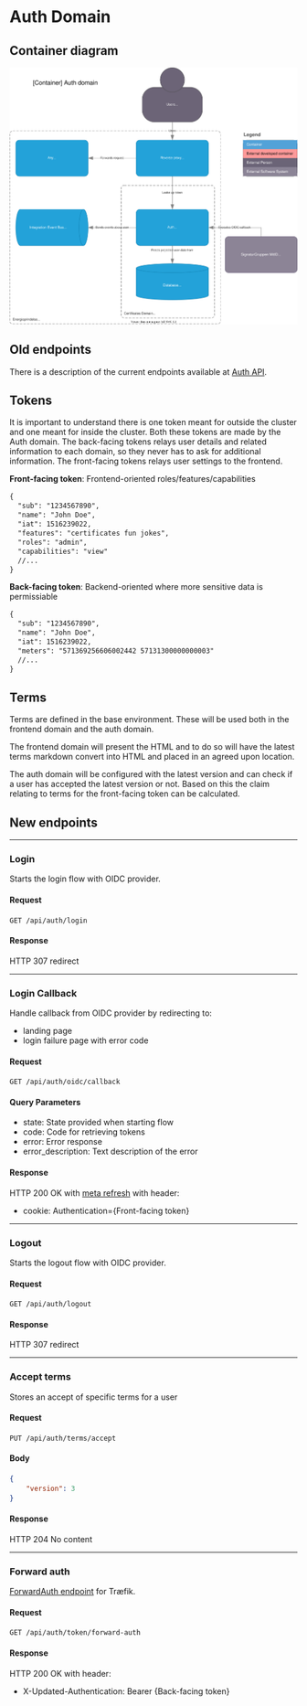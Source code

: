 # Auth Domain

## Container diagram

![Container diagram](../diagrams/auth.container.drawio.svg)

## Old endpoints

There is a description of the current endpoints available at [Auth API](../../api/auth.md).

## Tokens

It is important to understand there is one token meant for outside the cluster and one meant for inside the cluster.
Both these tokens are made by the Auth domain. The back-facing tokens relays user details and related information to each domain,
so they never has to ask for additional information. The front-facing tokens relays user settings to the frontend.

**Front-facing token**: Frontend-oriented roles/features/capabilities
```jsonc
{
  "sub": "1234567890",
  "name": "John Doe",
  "iat": 1516239022,
  "features": "certificates fun jokes",
  "roles": "admin",
  "capabilities": "view"
  //...
}
```

**Back-facing token**: Backend-oriented where more sensitive data is permissiable
```jsonc
{
  "sub": "1234567890",
  "name": "John Doe",
  "iat": 1516239022,
  "meters": "571369256606002442 57131300000000003"
  //...
}
```

## Terms

Terms are defined in the base environment. These will be used both in the frontend domain and the auth domain.

The frontend domain will present the HTML and to do so will have the latest terms markdown convert into HTML and placed in an agreed upon location.

The auth domain will be configured with the latest version and can check if a user has accepted the latest version or not.
Based on this the claim relating to terms for the front-facing token can be calculated.

## New endpoints

---

### Login

Starts the login flow with OIDC provider.

#### Request

```text
GET /api/auth/login
```

#### Response

HTTP 307 redirect

---

### Login Callback

Handle callback from OIDC provider by redirecting to:
- landing page
- login failure page with error code

#### Request

```text
GET /api/auth/oidc/callback
```

#### Query Parameters

- state: State provided when starting flow
- code: Code for retrieving tokens
- error: Error response
- error_description: Text description of the error

#### Response

HTTP 200 OK with [meta refresh](https://stackoverflow.com/a/64216367/190599) with header:
- cookie: Authentication={Front-facing token}

---

### Logout

Starts the logout flow with OIDC provider.

#### Request

```text
GET /api/auth/logout
```

#### Response

HTTP 307 redirect

---

### Accept terms

Stores an accept of specific terms for a user

#### Request

```text
PUT /api/auth/terms/accept
```

#### Body

```json
{
    "version": 3
}
```

#### Response

HTTP 204 No content

---

### Forward auth

[ForwardAuth endpoint](https://doc.traefik.io/traefik/v2.0/middlewares/forwardauth/) for Træfik.

#### Request

```text
GET /api/auth/token/forward-auth
```

#### Response

HTTP 200 OK with header:
- X-Updated-Authentication: Bearer {Back-facing token}
